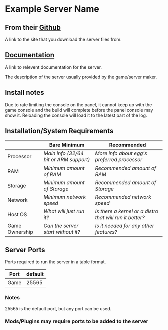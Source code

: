 # Example Server Name

<!--Please remove these comments and irelevent parts for the server egg your adding before summiting a PR request-->

## From their [Github](https://github.com/parkervcp/eggs)

A link to the site that you download the server files from.

## [Documentation](https://github.com/parkervcp/eggs/blob/master/README.md)

A link to relevent documentation for the server.

The description of the server usually provided by the game/server maker.
<!--Example: Parkers Pterodactyl Eggs Repo. Server eggs for the Pterodactyl management panel-->

## Install notes

<!--Make a note if the user needs to get any keys or other items to run/use the server-->
Due to rate limiting the console on the panel, it cannot keep up with the game console and the build will complete before the panel console may show it. Reloading the console will load it to the latest part of the log.

## Installation/System Requirements
<!--Make changes to reflect the server minimum/recommended hardware specs-->
|  | Bare Minimum | Recommended |
|---------|---------|---------|
| Processor | *Main info (32/64 bit or ARM support)* | *More info about egg's preferred processor* |
| RAM | *Minimum amount of RAM* | *Recommended amount of RAM* |
| Storage | *Minimum amount of Storage* | *Recommended amount of Storage* |
| Network | *Minimum network speed* | *Recommended network speed* |
| Host OS | *What will just run it?* | *Is there a kernel or a distro that will run it better?* |
| Game Ownership | *Can the server start without it?* | *Is it needed for any other features?* |

## Server Ports

Ports required to run the server in a table format.

| Port    | default |
|---------|---------|
| Game    | 25565   |

### Notes

<!--Notes about the server ports.-->
25565 is the default port, but any port can be used.

### Mods/Plugins may require ports to be added to the server
